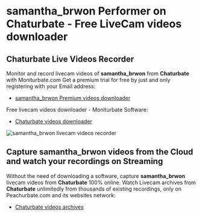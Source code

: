 # samantha_brwon Performer on Chaturbate - Free LiveCam videos downloader

## Chaturbate Live Videos Recorder

Monitor and record livecam videos of **samantha_brwon** from **Chaturbate** with Moniturbate.com
Get a premium trial for free by just and only registering with your Email address:
* [samantha_brwon Premium videos downloader](https://moniturbate.com/request-demo-licence-key.html)

Free livecam videos downloader - Moniturbate Software:
* [Chaturbate videos downloader](https://moniturbate.com/moniturbate-download-software.html)

![samantha_brwon livecam videos recorder](https://peachurnet.com/templates/moniturbate-software.png)


## Capture samantha_brwon videos from the Cloud and watch your recordings on Streaming

Without the need of downloading a software, capture **samantha_brwon** livecam videos from **Chaturbate** 100% online.
Watch Livecam archives from **Chaturbate** unlimitedly from thousands of existing recordings, only on Peachurbate.com and its websites network:
* [Chaturbate videos archives](https://peachurnet.com/)